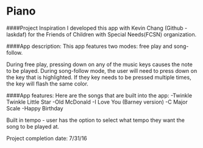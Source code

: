# Piano

####Project Inspiration
I developed this app with Kevin Chang (Github - laskdaf) for the Friends of Children with Special Needs(FCSN) organization. 

####App description:
This app features two modes: free play and song-follow.

During free play, pressing down on any of the music keys causes the note to be played.
During song-follow mode, the user will need to press down on the key that is highlighted. If they key needs to be pressed multiple times, the key will flash the same color.  

####App features:
Here are the songs that are built into the app:
  -Twinkle Twinkle Little Star
  -Old McDonald
  -I Love You (Barney version)
  -C Major Scale
  -Happy Birthday
  
Built in tempo - user has the option to select what tempo they want the song to be played at. 

Project completion date: 7/31/16
